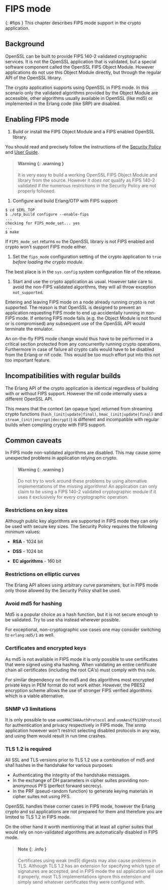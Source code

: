 <!--
%CopyrightBegin%

SPDX-License-Identifier: Apache-2.0

Copyright Ericsson AB 2023-2024. All Rights Reserved.

Licensed under the Apache License, Version 2.0 (the "License");
you may not use this file except in compliance with the License.
You may obtain a copy of the License at

    http://www.apache.org/licenses/LICENSE-2.0

Unless required by applicable law or agreed to in writing, software
distributed under the License is distributed on an "AS IS" BASIS,
WITHOUT WARRANTIES OR CONDITIONS OF ANY KIND, either express or implied.
See the License for the specific language governing permissions and
limitations under the License.

%CopyrightEnd%
-->
# FIPS mode

[](){: #fips } This chapter describes FIPS mode support in the crypto
application.

## Background

OpenSSL can be built to provide FIPS 140-2 validated cryptographic services. It
is not the OpenSSL application that is validated, but a special software
component called the OpenSSL FIPS Object Module. However applications do not use
this Object Module directly, but through the regular API of the OpenSSL library.

The crypto application supports using OpenSSL in FIPS mode. In this scenario
only the validated algorithms provided by the Object Module are accessible,
other algorithms usually available in OpenSSL (like md5) or implemented in the
Erlang code (like SRP) are disabled.

## Enabling FIPS mode

1. Build or install the FIPS Object Module and a FIPS enabled OpenSSL library.

You should read and precisely follow the instructions of the
[Security Policy](http://csrc.nist.gov/groups/STM/cmvp/documents/140-1/140sp/140sp1747.pdf)
and [User Guide](https://www.openssl.org/docs/fips/UserGuide-2.0.pdf).

> #### Warning {: .warning }
>
> It is very easy to build a working OpenSSL FIPS Object Module and library from
> the source. However it _does not_ qualify as FIPS 140-2 validated if the
> numerous restrictions in the Security Policy are not properly followed.

1. Configure and build Erlang/OTP with FIPS support:

```text
$ cd $ERL_TOP
$ ./otp_build configure --enable-fips
...
checking for FIPS_mode_set... yes
...
$ make
```

If `FIPS_mode_set` returns `no` the OpenSSL library is not FIPS enabled and
crypto won't support FIPS mode either.

1. Set the `fips_mode` configuration setting of the crypto application to `true`
   _before loading the crypto module_.

The best place is in the `sys.config` system configuration file of the release.

1. Start and use the crypto application as usual. However take care to avoid the
   non-FIPS validated algorithms, they will all throw exception `not_supported`.

Entering and leaving FIPS mode on a node already running crypto is not
supported. The reason is that OpenSSL is designed to prevent an application
requesting FIPS mode to end up accidentally running in non-FIPS mode. If
entering FIPS mode fails (e.g. the Object Module is not found or is compromised)
any subsequent use of the OpenSSL API would terminate the emulator.

An on-the-fly FIPS mode change would thus have to be performed in a critical
section protected from any concurrently running crypto operations. Furthermore
in case of failure all crypto calls would have to be disabled from the Erlang or
nif code. This would be too much effort put into this not too important feature.

## Incompatibilities with regular builds

The Erlang API of the crypto application is identical regardless of building
with or without FIPS support. However the nif code internally uses a different
OpenSSL API.

This means that the context (an opaque type) returned from streaming crypto
functions (`hash_(init|update|final)`, `hmac_(init|update|final)` and
`stream_(init|encrypt|decrypt)`) is different and incompatible with regular
builds when compiling crypto with FIPS support.

## Common caveats

In FIPS mode non-validated algorithms are disabled. This may cause some
unexpected problems in application relying on crypto.

> #### Warning {: .warning }
>
> Do not try to work around these problems by using alternative implementations
> of the missing algorithms\! An application can only claim to be using a FIPS
> 140-2 validated cryptographic module if it uses it exclusively for every
> cryptographic operation.

### Restrictions on key sizes

Although public key algorithms are supported in FIPS mode they can only be used
with secure key sizes. The Security Policy requires the following minimum
values:

- **RSA** - 1024 bit

- **DSS** - 1024 bit

- **EC algorithms** - 160 bit

### Restrictions on elliptic curves

The Erlang API allows using arbitrary curve parameters, but in FIPS mode only
those allowed by the Security Policy shall be used.

### Avoid md5 for hashing

Md5 is a popular choice as a hash function, but it is not secure enough to be
validated. Try to use sha instead wherever possible.

For exceptional, non-cryptographic use cases one may consider switching to
`erlang:md5/1` as well.

### Certificates and encrypted keys

As md5 is not available in FIPS mode it is only possible to use certificates
that were signed using sha hashing. When validating an entire certificate chain
all certificates (including the root CA's) must comply with this rule.

For similar dependency on the md5 and des algorithms most encrypted private keys
in PEM format do not work either. However, the PBES2 encryption scheme allows
the use of stronger FIPS verified algorithms which is a viable alternative.

### SNMP v3 limitations

It is only possible to use `usmHMACSHAAuthProtocol` and `usmAesCfb128Protocol`
for authentication and privacy respectively in FIPS mode. The snmp application
however won't restrict selecting disabled protocols in any way, and using them
would result in run time crashes.

### TLS 1.2 is required

All SSL and TLS versions prior to TLS 1.2 use a combination of md5 and sha1
hashes in the handshake for various purposes:

- Authenticating the integrity of the handshake messages.
- In the exchange of DH parameters in cipher suites providing non-anonymous PFS
  (perfect forward secrecy).
- In the PRF (pseud-random function) to generate keying materials in cipher
  suites not using PFS.

OpenSSL handles these corner cases in FIPS mode, however the Erlang crypto and
ssl applications are not prepared for them and therefore you are limited to TLS
1.2 in FIPS mode.

On the other hand it worth mentioning that at least all cipher suites that would
rely on non-validated algorithms are automatically disabled in FIPS mode.

> #### Note {: .info }
>
> Certificates using weak (md5) digests may also cause problems in TLS. Although
> TLS 1.2 has an extension for specifying which type of signatures are accepted,
> and in FIPS mode the ssl application will use it properly, most TLS
> implementations ignore this extension and simply send whatever certificates
> they were configured with.
